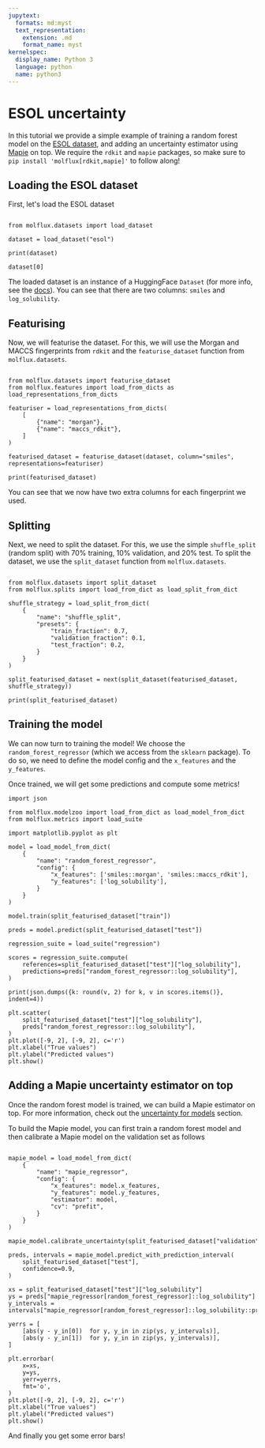 ```yaml
---
jupytext:
  formats: md:myst
  text_representation:
    extension: .md
    format_name: myst
kernelspec:
  display_name: Python 3
  language: python
  name: python3
---
```


# ESOL uncertainty

In this tutorial we provide a simple example of training a random forest model on the [ESOL dataset](https://pubs.acs.org/doi/10.1021/ci034243x),
and adding an uncertainty estimator using [Mapie](https://github.com/scikit-learn-contrib/MAPIE) on top. We require the ``rdkit``
and ``mapie`` packages, so make sure to ``pip install 'molflux[rdkit,mapie]'`` to follow along!


## Loading the ESOL dataset

First, let's load the ESOL dataset

```{code-cell} ipython3

from molflux.datasets import load_dataset

dataset = load_dataset("esol")

print(dataset)

dataset[0]
```

The loaded dataset is an instance of a HuggingFace ``Dataset`` (for more info, see the [docs](https://huggingface.co/docs/datasets/index)).
You can see that there are two columns: ``smiles`` and ``log_solubility``.


## Featurising

Now, we will featurise the dataset. For this, we will use the Morgan and MACCS fingerprints from ``rdkit`` and the
``featurise_dataset`` function from ``molflux.datasets``.

```{code-cell} ipython3

from molflux.datasets import featurise_dataset
from molflux.features import load_from_dicts as load_representations_from_dicts

featuriser = load_representations_from_dicts(
    [
        {"name": "morgan"},
        {"name": "maccs_rdkit"},
    ]
)

featurised_dataset = featurise_dataset(dataset, column="smiles", representations=featuriser)

print(featurised_dataset)
```

You can see that we now have two extra columns for each fingerprint we used.

## Splitting

Next, we need to split the dataset. For this, we use the simple ``shuffle_split`` (random split) with 70% training,
10% validation, and 20% test. To split the dataset, we use the ``split_dataset`` function from ``molflux.datasets``.

```{code-cell} ipython3

from molflux.datasets import split_dataset
from molflux.splits import load_from_dict as load_split_from_dict

shuffle_strategy = load_split_from_dict(
    {
        "name": "shuffle_split",
        "presets": {
            "train_fraction": 0.7,
            "validation_fraction": 0.1,
            "test_fraction": 0.2,
        }
    }
)

split_featurised_dataset = next(split_dataset(featurised_dataset, shuffle_strategy))

print(split_featurised_dataset)
```


## Training the model

We can now turn to training the model! We choose the ``random_forest_regressor`` (which we access from the ``sklearn`` package).
To do so, we need to define the model config and the ``x_features`` and the ``y_features``.

Once trained, we will get some predictions and compute some metrics!

```{code-cell} ipython3
import json

from molflux.modelzoo import load_from_dict as load_model_from_dict
from molflux.metrics import load_suite

import matplotlib.pyplot as plt

model = load_model_from_dict(
    {
        "name": "random_forest_regressor",
        "config": {
            "x_features": ['smiles::morgan', 'smiles::maccs_rdkit'],
            "y_features": ['log_solubility'],
        }
    }
)

model.train(split_featurised_dataset["train"])

preds = model.predict(split_featurised_dataset["test"])

regression_suite = load_suite("regression")

scores = regression_suite.compute(
    references=split_featurised_dataset["test"]["log_solubility"],
    predictions=preds["random_forest_regressor::log_solubility"],
)

print(json.dumps({k: round(v, 2) for k, v in scores.items()}, indent=4))

plt.scatter(
    split_featurised_dataset["test"]["log_solubility"],
    preds["random_forest_regressor::log_solubility"],
)
plt.plot([-9, 2], [-9, 2], c='r')
plt.xlabel("True values")
plt.ylabel("Predicted values")
plt.show()
```

## Adding a Mapie uncertainty estimator on top

Once the random forest model is trained, we can build a Mapie estimator on top. For more information, check out the [uncertainty
for models](../modelzoo/uncertainty.md) section.

To build the Mapie model, you can first train a random forest model and then calibrate a Mapie model on the validation
set as follows

```{code-cell} ipython3

mapie_model = load_model_from_dict(
    {
        "name": "mapie_regressor",
        "config": {
            "x_features": model.x_features,
            "y_features": model.y_features,
            "estimator": model,
            "cv": "prefit",
        }
    }
)

mapie_model.calibrate_uncertainty(split_featurised_dataset["validation"])

preds, intervals = mapie_model.predict_with_prediction_interval(
    split_featurised_dataset["test"],
    confidence=0.9,
)

xs = split_featurised_dataset["test"]["log_solubility"]
ys = preds["mapie_regressor[random_forest_regressor]::log_solubility"]
y_intervals = intervals["mapie_regressor[random_forest_regressor]::log_solubility::prediction_interval"]

yerrs = [
    [abs(y - y_in[0])  for y, y_in in zip(ys, y_intervals)],
    [abs(y - y_in[1])  for y, y_in in zip(ys, y_intervals)],
]

plt.errorbar(
    x=xs,
    y=ys,
    yerr=yerrs,
    fmt='o',
)
plt.plot([-9, 2], [-9, 2], c='r')
plt.xlabel("True values")
plt.ylabel("Predicted values")
plt.show()
```

And finally you get some error bars!
